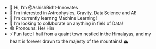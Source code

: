 - 👋 Hi, I’m @AshishBisht-Innovates
- 👀 I’m interested in Astrophysics, Gravity, Data Science and AI!
- 🌱 I’m currently learning Machine Learning!
- 💞️ I’m looking to collaborate on anything in field of Data!
- 😄 Pronouns: He/ Him
- ⚡ Fun fact: I hail from a quaint town nestled in the Himalayas, and my heart is forever drawn to the majesty of the mountains! 🏔️
<!---
AshishBisht-Innovates/AshishBisht-Innovates is a ✨ special ✨ repository because its `README.md` (this file) appears on your GitHub profile.
You can click the Preview link to take a look at your changes.
--->
